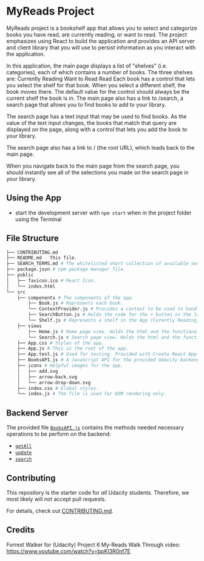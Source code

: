# MyReads Project

MyReads project is a bookshelf app that allows you to select and categorize books you have read, are currently reading, or want to read. The project emphasizes using React to build the application and provides an API server and client library that you will use to persist information as you interact with the application.

In this application, the main page displays a list of "shelves" (i.e. categories), each of which contains a number of books. The three shelves are:
                                                        Currently Reading
                                                        Want to Read
                                                        Read
Each book has a control that lets you select the shelf for that book. When you select a 
different shelf, the book moves there. The default value for the control should always be the current shelf the book is in.
The main page also has a link to /search, a search page that allows you to find books to add to your library.

The search page has a text input that may be used to find books. As the value of the text input changes, the books that match that query are displayed on the page, along with a control that lets you add the book to your library.

The search page also has a link to / (the root URL), which leads back to the main page.

When you navigate back to the main page from the search page, you should instantly see all of the selections you made on the search page in your library.


## Using the App

* start the development server with `npm start` when in the project folder using the Terminal

## File Structure
```bash
├── CONTRIBUTING.md
├── README.md - This file.
├── SEARCH_TERMS.md # The whitelisted short collection of available search terms for you to use with the app.
├── package.json # npm package manager file. 
├── public
│   ├── favicon.ico # React Icon.
│   └── index.html 
└── src
    ├── components # The components of the app.
        ├── Book.js # Represents each book.
        └── ContextProvider.js # Provides a context to be used to handle the state of the book in the book-"parent" and all of its "children".
        ├── SearchButton.js # Holds the code for the + button in the lower right corner of the page.
        └── Shelf.js # Represents a shelf in the App (Curently Reading, Want to Read or Read).
    ├── views
        ├── Home.js # Home page view. Holds the html and the functionality of the first page of the App.
        └── Search.js # Search page view. Holds the html and the functionality of the Search page.
    ├── App.css # Styles of the app. 
    ├── App.js # This is the root of the app. 
    ├── App.test.js # Used for testing. Provided with Create React App. 
    ├── BooksAPI.js # A JavaScript API for the provided Udacity backend. Methods used are below.
    ├── icons # Helpful images for the app. 
    │   ├── add.svg
    │   ├── arrow-back.svg
    │   └── arrow-drop-down.svg
    ├── index.css # Global styles. 
    └── index.js # The file is used for DOM rendering only.
```

## Backend Server

The provided file [`BooksAPI.js`](src/BooksAPI.js) contains the methods needed necessary operations to be perform on the backend:

* [`getAll`](#getall)
* [`update`](#update)
* [`search`](#search)

## Contributing

This repository is the starter code for _all_ Udacity students. Therefore, we most likely will not accept pull requests.

For details, check out [CONTRIBUTING.md](CONTRIBUTING.md).

## Credits

Forrest Walker for (Udacity) Project 6 My-Reads Walk Through video: https://www.youtube.com/watch?v=bpKI3R0nf7E 
